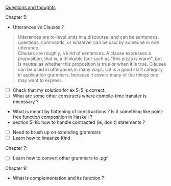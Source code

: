 <ins>Questions and thoughts</ins>

Chapter 5:
- Utterances vs Clauses ?  
> Utterances are to-level units in a discourse, and can be sentences, questions, commands, or whatever can be said by someone in one utterance.  
> Clauses are roughly, a kind of sentences. A clause expresses a proposition, that is, a thinkable fact such as "this pizza is warm", but is neutral as whether this proposition is true or when it is true.
> Clauses can be used in utterances in many ways.
> Utt is a good start category in application grammars, because it covers many of the things one may want to express.

- [ ] Check that my solution for ex 5-5 is correct.
- [ ] What are some other constructs where compile-time transfer is necessary ?
- What is meant by flattening of constructions ? Is it something like point-free function composition in Haskell ?
- section 5-18: how to handle contracted (ie, don't) statements ?
- [ ] Need to brush up on extending grammars 
- [ ] Learn how to linearize Kind 

Chapter 7: 
- [ ] Learn how to convert other grammars to .pgf

Chapter 9:

- What is complementation and its function ?